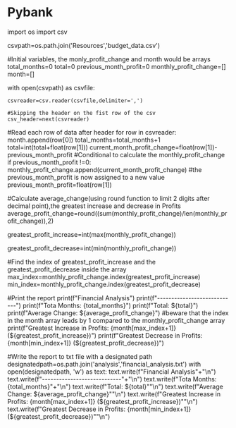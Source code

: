 # Pybank
import os
import csv

csvpath=os.path.join('Resources','budget_data.csv')

#Initial variables, the monly_profit_change and month would be arrays 
total_months=0
total=0
previous_month_profit=0
monthly_profit_change=[]
month=[]


with open(csvpath) as csvfile:

    csvreader=csv.reader(csvfile,delimiter=',')
    
    #Skipping the header on the fist row of the csv
    csv_header=next(csvreader)


#Read each row of data after header
    for row in csvreader:
        month.append(row[0])
        total_months=total_months+1
        total=int(total+float(row[1]))
        current_month_profit_change=float(row[1])-previous_month_profit
        #Conditional to calculate the monthly_profit_change
        if previous_month_profit !=0:
            monthly_profit_change.append(current_month_profit_change)
        #the previous_month_profit is now assigned to a new value
        previous_month_profit=float(row[1])

#Calculate average_change(using round function to limit 2 digits after decimal point),the greatest increase and decrease in Profits
average_profit_change=round((sum(monthly_profit_change)/len(monthly_profit_change)),2)
        
greatest_profit_increase=int(max(monthly_profit_change))

greatest_profit_decrease=int(min(monthly_profit_change))

#Find the index of greatest_profit_increase and the greatest_profit_decrease inside the array
max_index=monthly_profit_change.index(greatest_profit_increase)
min_index=monthly_profit_change.index(greatest_profit_decrease)

#Print the report
print(f"Financial Analysis") 
print(f"----------------------------")
print(f"Tota Months: {total_months}")
print(f"Total: ${total}")
print(f"Average Change: ${average_profit_change}")
#beware that the index in the month array leads by 1 compared to the monthly_profit_change array
print(f"Greatest Increase in Profits: {month[max_index+1]} (${greatest_profit_increase})")
print(f"Greatest Decrease in Profits: {month[min_index+1]} (${greatest_profit_decrease})")

#Write the report to txt file with a designated path
designatedpath=os.path.join('analysis','financial_analysis.txt')
with open(designatedpath, 'w') as text:
    text.write(f"Financial Analysis"+"\n")
    text.write(f"----------------------------"+"\n")
    text.write(f"Tota Months: {total_months}"+"\n")
    text.write(f"Total: ${total}""\n")
    text.write(f"Average Change: ${average_profit_change}""\n")
    text.write(f"Greatest Increase in Profits: {month[max_index+1]} (${greatest_profit_increase})""\n")
    text.write(f"Greatest Decrease in Profits: {month[min_index+1]} (${greatest_profit_decrease})""\n")